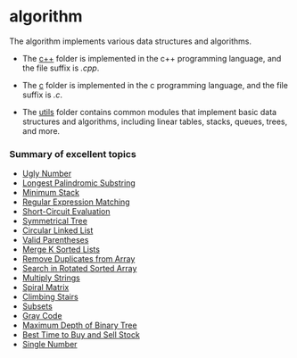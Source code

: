 # algorithm
The algorithm implements various data structures and  algorithms.

- The [c++](/c++/) folder is implemented in the c++ programming language, and the file suffix is *\.cpp*.

- The [c](/c/) folder is implemented in the c programming language, and the file suffix is *\.c*.

- The [utils](/utils/) folder contains common modules that implement basic data structures and algorithms, including linear tables, stacks, queues, trees, and more.


### Summary of excellent topics
- [Ugly Number](/c++/GetUglyNumber.cpp)
- [Longest Palindromic Substring](/c/LongestPalindrome.c)
- [Minimum Stack](/c/MinStack.c)
- [Regular Expression Matching](/c/RegularMatch.c)
- [Short-Circuit Evaluation](/c/Sum.c)
- [Symmetrical Tree](/c/IsSymmetrical.c)
- [Circular Linked List](/c/EntryNodeOfLoop.c)
- [Valid Parentheses](/c/ValidParentheses.c)
- [Merge K Sorted Lists](/c/MergeKSortedList.c)
- [Remove Duplicates from Array](/c/Unique.c)
- [Search in Rotated Sorted Array](/c/SearchRotatedArr.c)
- [Multiply Strings](/c/MultiplyStrings.c)
- [Spiral Matrix](/c/SpiralMatrix.c)
- [Climbing Stairs](/c/ClimbingStairs.c)
- [Subsets](/c/Subsets.c)
- [Gray Code](/c/GrayCode.c) 
- [Maximum Depth of Binary Tree](/c/MaxDepthofBinTree.c) 
- [Best Time to Buy and Sell Stock](/c/BuyandSellStock.c) 
- [Single Number](/c/SingleNumber.c) 